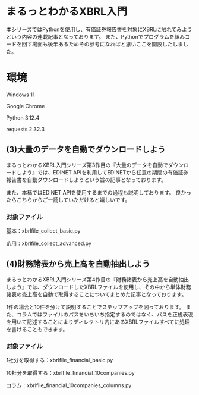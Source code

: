 # まるっとわかるXBRL入門
本シリーズではPythonを使用し、有価証券報告書を対象にXBRLに触れてみようという内容の連載記事となっております。
また、Pythonでプログラムを組みコードを回す場面も後半あるためその参考になればと思いここを開設したしました。

# 環境
Windows 11

Google Chrome

Python 3.12.4

requests 2.32.3

## (3)大量のデータを自動でダウンロードしよう
まるっとわかるXBRL入門シリーズ第3作目の『大量のデータを自動でダウンロードしよう』では、EDINET APIを利用してEDINETから任意の期間の有価証券報告書を自動ダウンロードしようという旨の記事となっております。

また、本稿ではEDINET APIを使用するまでの過程も説明しております。
良かったらこちらからご一読していただけると嬉しいです。

### 対象ファイル
基本：xbrlfile_collect_basic.py

応用：xbrlfile_collect_advanced.py

## (4)財務諸表から売上高を自動抽出しよう
まるっとわかるXBRL入門シリーズ第4作目の『財務諸表から売上高を自動抽出しよう』では、ダウンロードしたXBRLファイルを使用し、その中から単体財務諸表の売上高を自動で取得することについてまとめた記事となっております。

1件の場合と10件を分けて説明することでステップアップを図っております。
また、コラムではファイルのパスをいちいち指定するのではなく、パスを正規表現を用いて記述することによりディレクトリ内にあるXBRLファイルすべてに処理を書けることもできます。

### 対象ファイル
1社分を取得する：xbrlfile_financial_basic.py

10社分を取得する：xbrlfile_financial_10companies.py

コラム：xbrlfile_financial_10companies_columns.py
